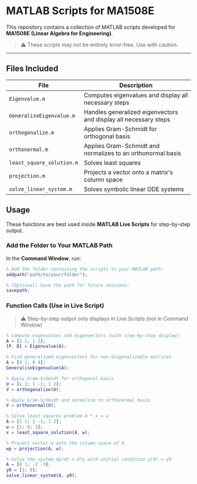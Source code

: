 # MATLAB Scripts for MA1508E

This repository contains a collection of MATLAB scripts developed for **MA1508E (Linear Algebra for Engineering)**.

> ⚠️ These scripts may not be entirely error-free. Use with caution.

---

## Files Included

| File                         | Description                                          |
|------------------------------|------------------------------------------------------|
| `Eigenvalue.m`               | Computes eigenvalues and display all necessary steps |
| `GeneraliseEigenvalue.m`     | Handles generalized eigenvectors and display all necessary steps |
| `orthogonalize.m`            | Applies Gram-Schmidt for orthogonal basis           |
| `orthonormal.m`              | 	Applies Gram-Schmidt and normalizes to an orthonormal basis |
| `least_square_solution.m`    | Solves least squares                                |
| `projection.m`               | Projects a vector onto a matrix's column space      |
| `solve_linear_system.m`      | Solves symbolic linear ODE systems                  |


## Usage

These functions are best used inside **MATLAB Live Scripts** for step-by-step output.  

### Add the Folder to Your MATLAB Path

In the **Command Window**, run:

```matlab
% Add the folder containing the scripts to your MATLAB path:
addpath("path/to/your/folder");
```
```matlab
% (Optional) Save the path for future sessions:
savepath;
```

### Function Calls (Use in Live Script)
>⚠️ Step-by-step output only displays in Live Scripts (not in Command Window)

```matlab
% Compute eigenvalues and eigenvectors (with step-by-step display)
A = [2 1; 1 2];
[P, D] = Eigenvalue(A);
```
```matlab
% Find generalized eigenvectors for non-diagonalizable matrices
A = [4 1; 0 4];
GeneraliseEigenvalue(A);
```
```matlab
% Apply Gram-Schmidt for orthogonal basis
U = [1 1; 1 -1; 1 2];
V = orthogonalize(U);
```
```matlab
% Apply Gram-Schmidt and normalize to orthonormal basis
V = orthonormal(U);
```
```matlab
% Solve least squares problem A * x ≈ w
A = [1 1; 1 -1; 1 2];
w = [2; 0; 3];
x = least_square_solution(A, w);
```
```matlab
% Project vector w onto the column space of A
wp = projection(A, w);
```
```matlab
% Solve the system dy/dt = A*y with initial condition y(0) = y0
A = [0 1; -2 -3];
y0 = [1; 0];
solve_linear_system(A, y0);
```
